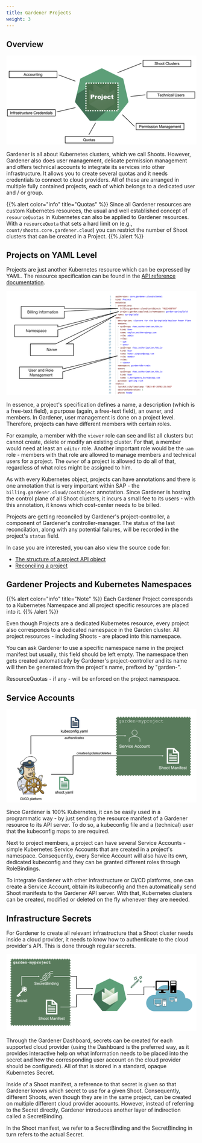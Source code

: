 ```yaml
---
title: Gardener Projects
weight: 3
---
```


## Overview

![](./images/overview.png)

Gardener is all about Kubernetes clusters, which we call Shoots. However, Gardener also does user management, delicate permission management and offers technical accounts to integrate its services into other infrastructure. It allows you to create several quotas and it needs credentials to connect to cloud providers. All of these are arranged in multiple fully contained projects, each of which belongs to a dedicated user and / or group.

{{% alert color="info"  title="Quotas" %}}
Since all Gardener resources are custom Kubernetes resources, the usual and well established concept of `resourceQuotas` in Kubernetes can also be applied to Gardener resources. With a `resourceQuota` that sets a hard limit on (e.g., `count/shoots.core.gardener.cloud`) you can restrict the number of Shoot clusters that can be created in a Project.
{{% /alert %}}

## Projects on YAML Level

Projects are just another Kubernetes resource which can be expressed by YAML. The resource specification can be found in the [API reference documentation](https://gardener.cloud/docs/gardener/api-reference/core/#core.gardener.cloud/v1beta1.Project).

![](./images/yaml-level.png)

In essence, a project's specification defines a name, a description (which is a free-text field), a purpose (again, a free-text field), an owner, and members. In Gardener, user management is done on a project level. Therefore, projects can have different members with certain roles. 

For example, a member with the `viewer` role can see and list all clusters but cannot create, delete or modify an existing cluster. For that, a member would need at least an `editor` role. Another important role would be the `uam` role - members with that role are allowed to manage members and technical users for a project. The `owner` of a project is allowed to do all of that, regardless of what roles might be assigned to him.

As with every Kubernetes object, projects can have annotations and there is one annotation that is very important within SAP - the `billing.gardener.cloud/costObject` annotation. Since Gardener is hosting the control plane of all Shoot clusters, it incurs a small fee to its users - with this annotation, it knows which cost-center needs to be billed.

Projects are getting reconciled by Gardener's project-controller, a component of Gardener's controller-manager. The status of the last reconcilation, along with any potential failures, will be recorded in the project's `status` field.

In case you are interested, you can also view the source code for:
- [The structure of a project API object](https://github.com/gardener/gardener/blob/master/pkg/apis/core/types_project.go) 
- [Reconciling a project](https://github.com/gardener/gardener/blob/master/pkg/controllermanager/controller/project/project/reconciler.go)

## Gardener Projects and Kubernetes Namespaces

{{% alert color="info"  title="Note" %}}
Each Gardener Project corresponds to a Kubernetes Namespace and all project specific resources are placed into it.
{{% /alert %}}

Even though Projects are a dedicated Kubernetes resource, every project also corresponds to a dedicated namespace in the Garden cluster. All project resources - including Shoots - are placed into this namespace. 

You can ask Gardener to use a specific namespace name in the project manifest but usually, this field should be left empty. The namespace then gets created automatically by Gardener's project-controller and its name will then be generated from the project's name, prefixed by "garden-".

ResourceQuotas - if any - will be enforced on the project namespace.

## Service Accounts

![](./images/service-account.png)

Since Gardener is 100% Kubernetes, it can be easily used in a programmatic way - by just sending the resource manifest of a Gardener resource to its API server. To do so, a kubeconfig file and a (technical) user that the kubeconfig maps to are required.

Next to project members, a project can have several Service Accounts - simple Kubernetes Service Accounts that are created in a project's namespace. Consequently, every Service Account will also have its own, dedicated kubeconfig and they can be granted different roles through RoleBindings.

To integrate Gardener with other infrastructure or CI/CD platforms, one can create a Service Account, obtain its kubeconfig and then automatically send Shoot manifests to the Gardener API server. With that, Kubernetes clusters can be created, modified or deleted on the fly whenever they are needed.

## Infrastructure Secrets

For Gardener to create all relevant infrastructure that a Shoot cluster needs inside a cloud provider, it needs to know how to authenticate to the cloud provider's API. This is done through regular secrets.

![](./images/secret.png)

Through the Gardener Dashboard, secrets can be created for each supported cloud provider (using the Dashboard is the preferred way, as it provides interactive help on what information needs to be placed into the secret and how the corresponding user account on the cloud provider should be configured). All of that is stored in a standard, opaque Kubernetes Secret.

Inside of a Shoot manifest, a reference to that secret is given so that Gardener knows which secret to use for a given Shoot. Consequently, different Shoots, even though they are in the same project, can be created on multiple different cloud provider accounts. However, instead of referring to the Secret directly, Gardener introduces another layer of indirection called a SecretBinding. 

In the Shoot manifest, we refer to a SecretBinding and the SecretBinding in turn refers to the actual Secret.